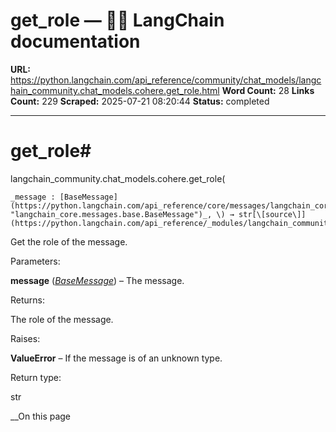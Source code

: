 # get_role — 🦜🔗 LangChain  documentation

**URL:** https://python.langchain.com/api_reference/community/chat_models/langchain_community.chat_models.cohere.get_role.html
**Word Count:** 28
**Links Count:** 229
**Scraped:** 2025-07-21 08:20:44
**Status:** completed

---

# get\_role\#

langchain\_community.chat\_models.cohere.get\_role\(

    _message : [BaseMessage](https://python.langchain.com/api_reference/core/messages/langchain_core.messages.base.BaseMessage.html#langchain_core.messages.base.BaseMessage "langchain_core.messages.base.BaseMessage")_, \) → str[\[source\]](https://python.langchain.com/api_reference/_modules/langchain_community/chat_models/cohere.html#get_role)\#     

Get the role of the message.

Parameters:     

**message** \([_BaseMessage_](https://python.langchain.com/api_reference/core/messages/langchain_core.messages.base.BaseMessage.html#langchain_core.messages.base.BaseMessage "langchain_core.messages.base.BaseMessage")\) – The message.

Returns:     

The role of the message.

Raises:     

**ValueError** – If the message is of an unknown type.

Return type:     

str

__On this page